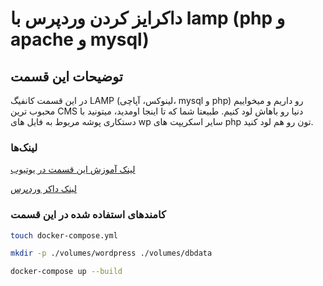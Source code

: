 # داکرایز کردن وردپرس با lamp (php و apache و mysql)

## توضیحات این قسمت

در این قسمت کانفیگ LAMP (لینوکس، آپاچی، mysql و php) رو داریم و میخواییم محبوب ترین CMS دنیا رو باهاش لود کنیم. طبیعتا شما که تا اینجا اومدید، میتونید با دستکاری پوشه مربوط به فایل های wp سایر اسکریپت های php تون رو هم لود کنید.


### لینک‌ها

[لینک آموزش این قسمت در یوتیوب](https://www.youtube.com/watch?v=pdXgsD9ALTs)

[لینک داکر وردپرس](https://hub.docker.com/_/wordpress)

### کامندهای استفاده شده در این قسمت

```sh
touch docker-compose.yml
```

```sh
mkdir -p ./volumes/wordpress ./volumes/dbdata
```

```sh
docker-compose up --build
```